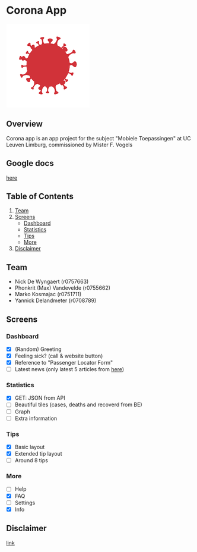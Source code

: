 # Corona App

![Logo](/assets/images/big-logo.png)

## Overview
Corona app is an app project for the subject "Mobiele Toepassingen" at UC Leuven Limburg, commissioned by Mister F. Vogels

## Google docs
[here](https://docs.google.com/document/d/1ZcWHinmR31_1C4Sn5ZkiBSRSL_K1S2E2_ueMW-WkAWY/edit?usp=sharing)

## Table of Contents
1. [Team](#Team)
2. [Screens](#Screens)
    - [Dashboard](#Dashboard)
    - [Statistics](#Statistics)
    - [Tips](#Tips)
    - [More](#More)
3. [Disclaimer](#Disclaimer)

## Team
- Nick De Wyngaert (r0757663)
- Phonkrit (Max) Vandevelde (r0755662)
- Marko Kosmajac (r0751711)
- Yannick Delandmeter (r0708789)

## Screens
### Dashboard
- [X] (Random) Greeting
- [X] Feeling sick? (call & website button)
- [X] Reference to "Passenger Locator Form"
- [ ] Latest news (only latest 5 articles from [here](https://www.info-coronavirus.be/en/news))
### Statistics
- [X] GET: JSON from API
- [ ] Beautiful tiles (cases, deaths and recoverd from BE)
- [ ] Graph
- [ ] Extra information
### Tips
- [X] Basic layout
- [X] Extended tip layout
- [ ] Around 8 tips
### More
- [ ] Help
- [X] FAQ
- [ ] Settings
- [X] Info

## Disclaimer
[link](https://nl.wikipedia.org/wiki/Regeringsformaties_Belgi%C3%AB_2019-2020)
